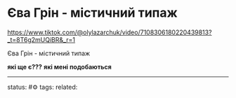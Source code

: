 # Єва Грін - містичний типаж

https://www.tiktok.com/@olylazarchuk/video/7108306180220439813?_t=8T6g2mUQiBR&_r=1

Єва Грін - містичний типаж

**які ще є???**
**які мені подобаються**

---
status: #⚙️ 
tags: 
related: 
